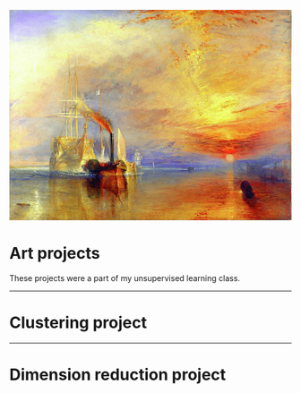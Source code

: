 ![](pictures/the_fighting_temaraire.jpg)

# Art projects
These projects were a part of my unsupervised learning class. 

----
# Clustering project


----
# Dimension reduction project
